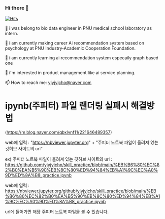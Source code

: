 
<!--
**yjyjyjcho/yjyjyjcho** is a ✨ _special_ ✨ repository because its `README.md` (this file) appears on your GitHub profile.
- 🤔 I’m looking for help with ...
- 💬 Ask me about ...
- 😄 Pronouns: ...
- ⚡ Fun fact: ...
-->

### Hi there 👋
[![Hits](https://hits.seeyoufarm.com/api/count/incr/badge.svg?url=https%3A%2F%2Fgithub.com%2Fyjyjyjcho&count_bg=%23DC1867&title_bg=%23030926&icon=&icon_color=%23E7E7E7&title=hits&edge_flat=false)](https://hits.seeyoufarm.com)


🔭 i was belong to bio data engineer in PNU medical school laboratory as intern.


🔭 i am currently making career Ai recommendation system based on psychology at PNU Industry-Academic Cooperation Foundation.


🌱 i am currently learning ai recommendation system especaily graph based one 


👯 i'm interested in product management like ai service planning.


📫 How to reach me: yjyjyjcho@naver.com


# ipynb(주피터) 파일 랜더링 실패시 해결방법

(https://m.blog.naver.com/qbxlvnf11/221646489357)

web에 입력 : "https://nbviewer.jupyter.org" + "주피터 노트북 파일이 올려져 있는 깃허브 사이트의 url"

ex) 
주피터 노트북 파일이 올려져 있는 깃허브 사이트의 url : https://github.com/yjyjyjcho/skill_practice/blob/main/%EB%B6%80%EC%82%B0%EA%B5%90%EB%8C%80%ED%94%84%EB%A1%9C%EC%A0%9D%ED%8A%B8_practice.ipynb

web에 입력 : https://nbviewer.jupyter.org/github/yjyjyjcho/skill_practice/blob/main/%EB%B6%80%EC%82%B0%EA%B5%90%EB%8C%80%ED%94%84%EB%A1%9C%EC%A0%9D%ED%8A%B8_practice.ipynb

url에 들어가면 해당 주피터 노트북 파일을 볼 수 있습니다.

